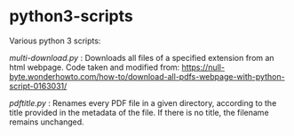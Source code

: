 # python3-scripts
Various python 3 scripts:

*multi-download.py* :
Downloads all files of a specified extension from an html webpage.
Code taken and modified from: https://null-byte.wonderhowto.com/how-to/download-all-pdfs-webpage-with-python-script-0163031/

*pdftitle.py* :
Renames every PDF file in a given directory, according to the title provided in the metadata of the file. If there is no title, the filename remains unchanged.
